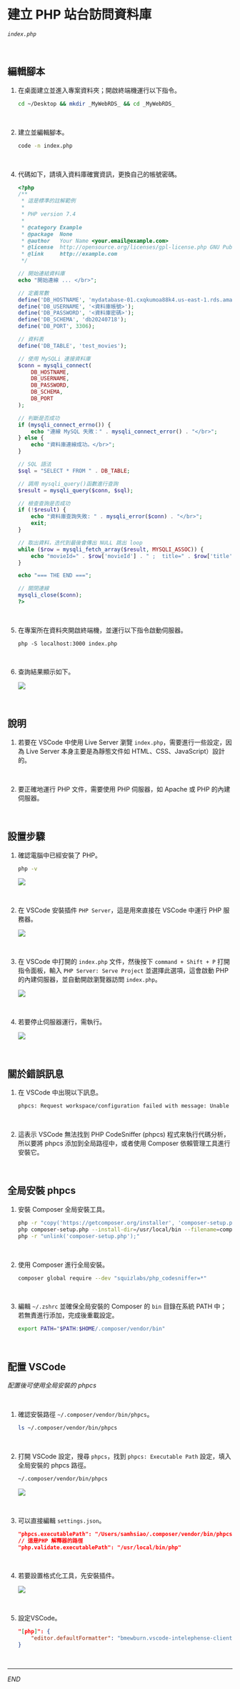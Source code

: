 # 建立 PHP 站台訪問資料庫

_`index.php`_

<br>

## 編輯腳本

1. 在桌面建立並進入專案資料夾；開啟終端機運行以下指令。

    ```bash
    cd ~/Desktop && mkdir _MyWebRDS_ && cd _MyWebRDS_
    ```

<br>

2. 建立並編輯腳本。

    ```bash
    code -n index.php
    ```

<br>

4. 代碼如下，請填入資料庫確實資訊，更換自己的帳號密碼。

    ```php
    <?php
    /**
     * 這是標準的註解範例
     * 
     * PHP version 7.4
     *
     * @category Example
     * @package  None
     * @author   Your Name <your.email@example.com>
     * @license  http://opensource.org/licenses/gpl-license.php GNU Public License
     * @link     http://example.com
     */

    // 開始連結資料庫 
    echo "開始連線 ... </br>";

    // 定義常數
    define('DB_HOSTNAME', 'mydatabase-01.cxqkumoa88k4.us-east-1.rds.amazonaws.com');
    define('DB_USERNAME', '<資料庫帳號>');
    define('DB_PASSWORD', '<資料庫密碼>');
    define('DB_SCHEMA', 'db20240718');
    define('DB_PORT', 3306);

    // 資料表
    define('DB_TABLE', 'test_movies');

    // 使用 MySQLi 連接資料庫
    $conn = mysqli_connect(
        DB_HOSTNAME,
        DB_USERNAME,
        DB_PASSWORD,
        DB_SCHEMA,
        DB_PORT
    );

    // 判斷是否成功
    if (mysqli_connect_errno()) {
        echo "連線 MySQL 失敗：" . mysqli_connect_error() . "</br>";
    } else {
        echo "資料庫連線成功。</br>";
    }

    // SQL 語法
    $sql = "SELECT * FROM " . DB_TABLE;

    // 調用 mysqli_query()函數進行查詢
    $result = mysqli_query($conn, $sql);

    // 檢查查詢是否成功
    if (!$result) {
        echo "資料庫查詢失敗: " . mysqli_error($conn) . "</br>";
        exit;
    }

    // 取出資料，迭代到最後會傳出 NULL 跳出 loop
    while ($row = mysqli_fetch_array($result, MYSQLI_ASSOC)) {
        echo "movieId=" . $row['movieId'] . " ;  title=" . $row['title'] . "; genres=" . $row['genres'] . "</br>";
    }

    echo "=== THE END ===";

    // 關閉連線
    mysqli_close($conn);
    ?>
    ```

<br>

5. 在專案所在資料夾開啟終端機，並運行以下指令啟動伺服器。

    ```bash'
    php -S localhost:3000 index.php
    ```

<br>

6. 查詢結果顯示如下。

    ![](images/img_47.png)

<br>

## 說明

1. 若要在 VSCode 中使用 Live Server 瀏覽 `index.php`，需要進行一些設定，因為 Live Server 本身主要是為靜態文件如 HTML、CSS、JavaScript）設計的。

<br>

2. 要正確地運行 PHP 文件，需要使用 PHP 伺服器，如 Apache 或 PHP 的內建伺服器。

<br>

## 設置步驟

1. 確認電腦中已經安裝了 PHP。

    ```bash
    php -v
    ```

    ![](images/img_42.png)

<br>

2. 在 VSCode 安裝插件 `PHP Server`，這是用來直接在 VSCode 中運行 PHP 服務器。

    ![](images/img_43.png)

<br>

3. 在 VSCode 中打開的 `index.php` 文件，然後按下 `command + Shift + P` 打開指令面板，輸入 `PHP Server: Serve Project` 並選擇此選項，這會啟動 PHP 的內建伺服器，並自動開啟瀏覽器訪問 `index.php`。

    ![](images/img_44.png)

<br>

4. 若要停止伺服器運行，需執行。

    ![](images/img_46.png)

<br>

## 關於錯誤訊息

1. 在 VSCode 中出現以下訊息。

    ```bash
    phpcs: Request workspace/configuration failed with message: Unable to locate phpcs. Please add phpcs to your global path or use composer dependency manager to install it in your project locally.
    ```

<br>

2. 這表示 VSCode 無法找到 PHP CodeSniffer (phpcs) 程式來執行代碼分析，所以要將 phpcs 添加到全局路徑中，或者使用 Composer 依賴管理工具進行安裝它。

<br>

## 全局安裝 phpcs

1. 安裝 Composer 全局安裝工具。

    ```bash
    php -r "copy('https://getcomposer.org/installer', 'composer-setup.php');"
    php composer-setup.php --install-dir=/usr/local/bin --filename=composer
    php -r "unlink('composer-setup.php');"
    ```

<br>

2. 使用 Composer 進行全局安裝。

    ```bash
    composer global require --dev "squizlabs/php_codesniffer=*"
    ```

<br>

3. 編輯 `~/.zshrc` 並確保全局安裝的 Composer 的 `bin` 目錄在系統 PATH 中；若無責進行添加，完成後重載設定。

    ```bash
    export PATH="$PATH:$HOME/.composer/vendor/bin"
    ```

<br>

## 配置 VSCode

_配置後可使用全局安裝的 phpcs_

<br>

1. 確認安裝路徑 `~/.composer/vendor/bin/phpcs`。

    ```bash
    ls ~/.composer/vendor/bin/phpcs
    ```

<br>

2. 打開 VSCode 設定，搜尋 `phpcs`，找到 `phpcs: Executable Path` 設定，填入全局安裝的 phpcs 路徑。

    ```bash
    ~/.composer/vendor/bin/phpcs
    ```

    ![](images/img_45.png)

<br>

3. 可以直接編輯 `settings.json`。

    ```json
    "phpcs.executablePath": "/Users/samhsiao/.composer/vendor/bin/phpcs",
    // 這是PHP 解釋器的路徑
    "php.validate.executablePath": "/usr/local/bin/php"
    ```

<br>

4. 若要設置格式化工具，先安裝插件。

    ![](images/img_48.png)

<br>

5. 設定VSCode。

    ```json
    "[php]": {
        "editor.defaultFormatter": "bmewburn.vscode-intelephense-client"
    }
    ```

<br>

___

_END_